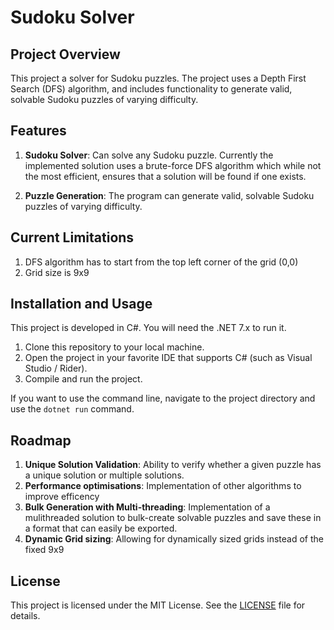 # Sudoku Solver

## Project Overview
This project a solver for Sudoku puzzles. The project uses a Depth First Search (DFS) algorithm, and includes functionality to generate valid, solvable Sudoku puzzles of varying difficulty.

## Features

1. **Sudoku Solver**: Can solve any Sudoku puzzle. Currently the implemented solution uses a brute-force DFS algorithm which while not the most efficient, ensures that a solution will be found if one exists.

2. **Puzzle Generation**: The program can generate valid, solvable Sudoku puzzles of varying difficulty.


## Current Limitations
1. DFS algorithm has to start from the top left corner of the grid (0,0)
2. Grid size is 9x9

## Installation and Usage

This project is developed in C#. You will need the .NET 7.x to run it.

1. Clone this repository to your local machine.
2. Open the project in your favorite IDE that supports C# (such as Visual Studio / Rider).
3. Compile and run the project.

If you want to use the command line, navigate to the project directory and use the `dotnet run` command.

## Roadmap

1. **Unique Solution Validation**: Ability to verify whether a given puzzle has a unique solution or multiple solutions.
2. **Performance optimisations**: Implementation of other algorithms to improve efficency
3. **Bulk Generation with Multi-threading**: Implementation of a mulithreaded solution to bulk-create solvable puzzles and save these in a format that can easily be exported.
4. **Dynamic Grid sizing**: Allowing for dynamically sized grids instead of the fixed 9x9

## License

This project is licensed under the MIT License. See the [LICENSE](LICENSE) file for details. 
